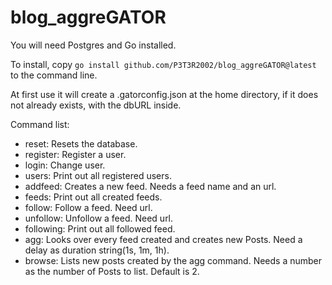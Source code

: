 # blog_aggreGATOR

You will need Postgres and Go installed.

To install, copy ```go install github.com/P3T3R2002/blog_aggreGATOR@latest``` to the command line.

At first use it will create a .gatorconfig.json at the home directory, if it does not already exists, with the dbURL inside.

Command list:
* reset:        Resets the database.
* register:     Register a user.
* login:        Change user.
* users:        Print out all registered users.
* addfeed:      Creates a new feed. Needs a feed name and an url.
* feeds:        Print out all created feeds.
* follow:       Follow a feed. Need url.
* unfollow:     Unfollow a feed. Need url.
* following:    Print out all followed feed.
* agg:          Looks over every feed created and creates new Posts. Need a delay as duration string(1s, 1m, 1h).
* browse:       Lists new posts created by the agg command. Needs a number as the number of Posts to list. Default is 2.